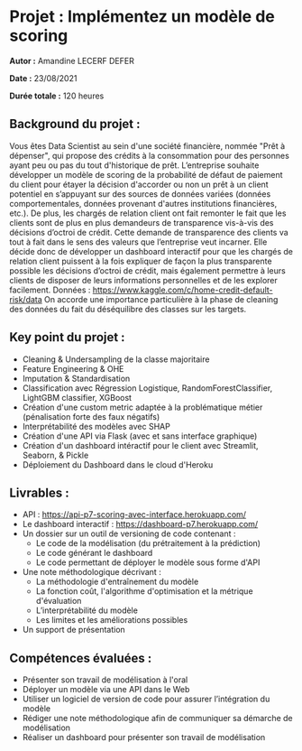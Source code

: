 # Projet : Implémentez un modèle de scoring

**Autor :** Amandine LECERF DEFER

**Date :** 23/08/2021

**Durée totale :** 120 heures

## Background du projet :
Vous êtes Data Scientist au sein d'une société financière, nommée "Prêt à dépenser",  qui propose des crédits à la consommation pour des personnes ayant peu ou pas du tout d'historique de prêt.
L’entreprise souhaite développer un modèle de scoring de la probabilité de défaut de paiement du client pour étayer la décision d'accorder ou non un prêt à un client potentiel en s’appuyant sur des sources de données variées (données comportementales, données provenant d'autres institutions financières, etc.).
De plus, les chargés de relation client ont fait remonter le fait que les clients sont de plus en plus demandeurs de transparence vis-à-vis des décisions d’octroi de crédit. Cette demande de transparence des clients va tout à fait dans le sens des valeurs que l’entreprise veut incarner.
Elle décide donc de développer un dashboard interactif pour que les chargés de relation client puissent à la fois expliquer de façon la plus transparente possible les décisions d’octroi de crédit, mais également permettre à leurs clients de disposer de leurs informations personnelles et de les explorer facilement.
Données : https://www.kaggle.com/c/home-credit-default-risk/data
On accorde une importance particulière à la phase de cleaning des données du fait du déséquilibre des classes sur les targets.

## Key point du projet :
- Cleaning & Undersampling de la classe majoritaire
- Feature Engineering & OHE
- Imputation & Standardisation
- Classification avec Régression Logistique, RandomForestClassifier, LightGBM classifier, XGBoost
- Création d'une custom metric adaptée à la problématique métier (pénalisation forte des faux négatifs)
- Interprétabilité des modèles avec SHAP
- Création d'une API via Flask (avec et sans interface graphique)
- Création d'un dashboard intéractif pour le client avec Streamlit, Seaborn, & Pickle
- Déploiement du Dashboard dans le cloud d'Heroku


## Livrables :
- API : https://api-p7-scoring-avec-interface.herokuapp.com/
- Le dashboard interactif : https://dashboard-p7.herokuapp.com/
- Un dossier sur un outil de versioning de code contenant :
    - Le code de la modélisation (du prétraitement à la prédiction)
    - Le code générant le dashboard
    - Le code permettant de déployer le modèle sous forme d'API
- Une note méthodologique décrivant :
    - La méthodologie d'entraînement du modèle
    - La fonction coût, l'algorithme d'optimisation et la métrique d'évaluation
    - L’interprétabilité du modèle
    - Les limites et les améliorations possibles
- Un support de présentation


## Compétences évaluées :
- Présenter son travail de modélisation à l'oral
- Déployer un modèle via une API dans le Web
- Utiliser un logiciel de version de code pour assurer l’intégration du modèle
- Rédiger une note méthodologique afin de communiquer sa démarche de modélisation
- Réaliser un dashboard pour présenter son travail de modélisation
